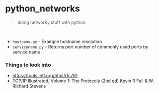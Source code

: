 # python_networks
> doing networky stuff with python.
<br>

- `hostname.py` - Example hostname resolution
- `servicename.py` - Returns port number of commonly used ports by service name


### Things to look into
- https://tools.ietf.org/html/rfc791
- TCP/IP Illustrated, Volume 1: The Protocols (2nd ed) Kevin R Fall & W. Richard Stevens
